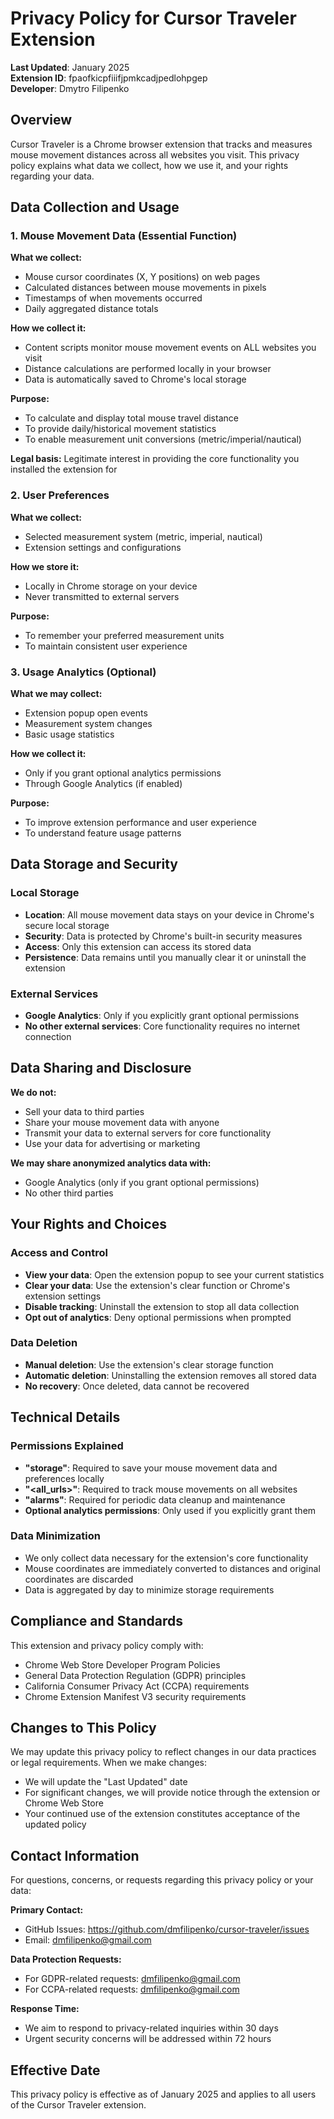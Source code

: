 # Privacy Policy for Cursor Traveler Extension

**Last Updated**: January 2025  
**Extension ID**: fpaofkicpfiiifjpmkcadjpedlohpgep  
**Developer**: Dmytro Filipenko  

## Overview

Cursor Traveler is a Chrome browser extension that tracks and measures mouse movement distances across all websites you visit. This privacy policy explains what data we collect, how we use it, and your rights regarding your data.

## Data Collection and Usage

### 1. Mouse Movement Data (Essential Function)
**What we collect:**
- Mouse cursor coordinates (X, Y positions) on web pages
- Calculated distances between mouse movements in pixels
- Timestamps of when movements occurred
- Daily aggregated distance totals

**How we collect it:**
- Content scripts monitor mouse movement events on ALL websites you visit
- Distance calculations are performed locally in your browser
- Data is automatically saved to Chrome's local storage

**Purpose:**
- To calculate and display total mouse travel distance
- To provide daily/historical movement statistics
- To enable measurement unit conversions (metric/imperial/nautical)

**Legal basis:** Legitimate interest in providing the core functionality you installed the extension for

### 2. User Preferences
**What we collect:**
- Selected measurement system (metric, imperial, nautical)
- Extension settings and configurations

**How we store it:**
- Locally in Chrome storage on your device
- Never transmitted to external servers

**Purpose:**
- To remember your preferred measurement units
- To maintain consistent user experience

### 3. Usage Analytics (Optional)
**What we may collect:**
- Extension popup open events
- Measurement system changes
- Basic usage statistics

**How we collect it:**
- Only if you grant optional analytics permissions
- Through Google Analytics (if enabled)

**Purpose:**
- To improve extension performance and user experience
- To understand feature usage patterns

## Data Storage and Security

### Local Storage
- **Location**: All mouse movement data stays on your device in Chrome's secure local storage
- **Security**: Data is protected by Chrome's built-in security measures
- **Access**: Only this extension can access its stored data
- **Persistence**: Data remains until you manually clear it or uninstall the extension

### External Services
- **Google Analytics**: Only if you explicitly grant optional permissions
- **No other external services**: Core functionality requires no internet connection

## Data Sharing and Disclosure

**We do not:**
- Sell your data to third parties
- Share your mouse movement data with anyone
- Transmit your data to external servers for core functionality
- Use your data for advertising or marketing

**We may share anonymized analytics data with:**
- Google Analytics (only if you grant optional permissions)
- No other third parties

## Your Rights and Choices

### Access and Control
- **View your data**: Open the extension popup to see your current statistics
- **Clear your data**: Use the extension's clear function or Chrome's extension settings
- **Disable tracking**: Uninstall the extension to stop all data collection
- **Opt out of analytics**: Deny optional permissions when prompted

### Data Deletion
- **Manual deletion**: Use the extension's clear storage function
- **Automatic deletion**: Uninstalling the extension removes all stored data
- **No recovery**: Once deleted, data cannot be recovered

## Technical Details

### Permissions Explained
- **"storage"**: Required to save your mouse movement data and preferences locally
- **"<all_urls>"**: Required to track mouse movements on all websites
- **"alarms"**: Required for periodic data cleanup and maintenance
- **Optional analytics permissions**: Only used if you explicitly grant them

### Data Minimization
- We only collect data necessary for the extension's core functionality
- Mouse coordinates are immediately converted to distances and original coordinates are discarded
- Data is aggregated by day to minimize storage requirements

## Compliance and Standards

This extension and privacy policy comply with:
- Chrome Web Store Developer Program Policies
- General Data Protection Regulation (GDPR) principles
- California Consumer Privacy Act (CCPA) requirements
- Chrome Extension Manifest V3 security requirements

## Changes to This Policy

We may update this privacy policy to reflect changes in our data practices or legal requirements. When we make changes:
- We will update the "Last Updated" date
- For significant changes, we will provide notice through the extension or Chrome Web Store
- Your continued use of the extension constitutes acceptance of the updated policy

## Contact Information

For questions, concerns, or requests regarding this privacy policy or your data:

**Primary Contact:**
- GitHub Issues: https://github.com/dmfilipenko/cursor-traveler/issues
- Email: dmfilipenko@gmail.com

**Data Protection Requests:**
- For GDPR-related requests: dmfilipenko@gmail.com
- For CCPA-related requests: dmfilipenko@gmail.com

**Response Time:**
- We aim to respond to privacy-related inquiries within 30 days
- Urgent security concerns will be addressed within 72 hours

## Effective Date

This privacy policy is effective as of January 2025 and applies to all users of the Cursor Traveler extension.

